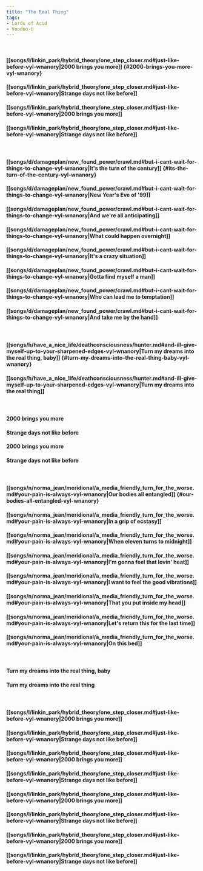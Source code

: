 ```yaml
---
title: "The Real Thing"
tags:
- Lords of Acid
- Voodoo-U
---
```

&nbsp;
#### [[songs/l/linkin_park/hybrid_theory/one_step_closer.md#just-like-before-vyl-wnanory|2000 brings you more]] {#2000-brings-you-more-vyl-wnanory}
#### [[songs/l/linkin_park/hybrid_theory/one_step_closer.md#just-like-before-vyl-wnanory|Strange days not like before]]
#### [[songs/l/linkin_park/hybrid_theory/one_step_closer.md#just-like-before-vyl-wnanory|2000 brings you more]]
#### [[songs/l/linkin_park/hybrid_theory/one_step_closer.md#just-like-before-vyl-wnanory|Strange days not like before]]
&nbsp;
#### [[songs/d/damageplan/new_found_power/crawl.md#but-i-cant-wait-for-things-to-change-vyl-wnanory|It's the turn of the century]] {#its-the-turn-of-the-century-vyl-wnanory}
#### [[songs/d/damageplan/new_found_power/crawl.md#but-i-cant-wait-for-things-to-change-vyl-wnanory|New Year's Eve of '99]]
#### [[songs/d/damageplan/new_found_power/crawl.md#but-i-cant-wait-for-things-to-change-vyl-wnanory|And we're all anticipating]]
#### [[songs/d/damageplan/new_found_power/crawl.md#but-i-cant-wait-for-things-to-change-vyl-wnanory|What could happen overnight]]
#### [[songs/d/damageplan/new_found_power/crawl.md#but-i-cant-wait-for-things-to-change-vyl-wnanory|It's a crazy situation]]
#### [[songs/d/damageplan/new_found_power/crawl.md#but-i-cant-wait-for-things-to-change-vyl-wnanory|Gotta find myself a man]]
#### [[songs/d/damageplan/new_found_power/crawl.md#but-i-cant-wait-for-things-to-change-vyl-wnanory|Who can lead me to temptation]]
#### [[songs/d/damageplan/new_found_power/crawl.md#but-i-cant-wait-for-things-to-change-vyl-wnanory|And take me by the hand]]
&nbsp;
#### [[songs/h/have_a_nice_life/deathconsciousness/hunter.md#and-ill-give-myself-up-to-your-sharpened-edges-vyl-wnanory|Turn my dreams into the real thing, baby]] {#turn-my-dreams-into-the-real-thing-baby-vyl-wnanory}
#### [[songs/h/have_a_nice_life/deathconsciousness/hunter.md#and-ill-give-myself-up-to-your-sharpened-edges-vyl-wnanory|Turn my dreams into the real thing]]
&nbsp;
#### 2000 brings you more
#### Strange days not like before
#### 2000 brings you more
#### Strange days not like before
&nbsp;
#### [[songs/n/norma_jean/meridional/a_media_friendly_turn_for_the_worse.md#your-pain-is-always-vyl-wnanory|Our bodies all entangled]] {#our-bodies-all-entangled-vyl-wnanory}
#### [[songs/n/norma_jean/meridional/a_media_friendly_turn_for_the_worse.md#your-pain-is-always-vyl-wnanory|In a grip of ecstasy]]
#### [[songs/n/norma_jean/meridional/a_media_friendly_turn_for_the_worse.md#your-pain-is-always-vyl-wnanory|When eleven turns to midnight]]
#### [[songs/n/norma_jean/meridional/a_media_friendly_turn_for_the_worse.md#your-pain-is-always-vyl-wnanory|I'm gonna feel that lovin' heat]]
#### [[songs/n/norma_jean/meridional/a_media_friendly_turn_for_the_worse.md#your-pain-is-always-vyl-wnanory|I want to feel the good vibrations]]
#### [[songs/n/norma_jean/meridional/a_media_friendly_turn_for_the_worse.md#your-pain-is-always-vyl-wnanory|That you put inside my head]]
#### [[songs/n/norma_jean/meridional/a_media_friendly_turn_for_the_worse.md#your-pain-is-always-vyl-wnanory|Let's return this for the last time]]
#### [[songs/n/norma_jean/meridional/a_media_friendly_turn_for_the_worse.md#your-pain-is-always-vyl-wnanory|On this bed]]
&nbsp;
#### Turn my dreams into the real thing, baby
#### Turn my dreams into the real thing
&nbsp;
#### [[songs/l/linkin_park/hybrid_theory/one_step_closer.md#just-like-before-vyl-wnanory|2000 brings you more]]
#### [[songs/l/linkin_park/hybrid_theory/one_step_closer.md#just-like-before-vyl-wnanory|Strange days not like before]]
#### [[songs/l/linkin_park/hybrid_theory/one_step_closer.md#just-like-before-vyl-wnanory|2000 brings you more]]
#### [[songs/l/linkin_park/hybrid_theory/one_step_closer.md#just-like-before-vyl-wnanory|Strange days not like before]]
#### [[songs/l/linkin_park/hybrid_theory/one_step_closer.md#just-like-before-vyl-wnanory|2000 brings you more]]
#### [[songs/l/linkin_park/hybrid_theory/one_step_closer.md#just-like-before-vyl-wnanory|Strange days not like before]]
#### [[songs/l/linkin_park/hybrid_theory/one_step_closer.md#just-like-before-vyl-wnanory|2000 brings you more]]
#### [[songs/l/linkin_park/hybrid_theory/one_step_closer.md#just-like-before-vyl-wnanory|Strange days not like before]]
